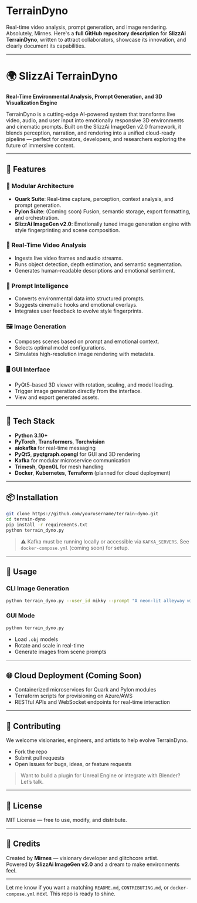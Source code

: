 # TerrainDyno
Real-time video analysis, prompt generation, and image rendering.
Absolutely, Mirnes. Here's a **full GitHub repository description** for **SlizzAi TerrainDyno**, written to attract collaborators, showcase its innovation, and clearly document its capabilities.

---

# 🌍 SlizzAi TerrainDyno

**Real-Time Environmental Analysis, Prompt Generation, and 3D Visualization Engine**

TerrainDyno is a cutting-edge AI-powered system that transforms live video, audio, and user input into emotionally responsive 3D environments and cinematic prompts. Built on the SlizzAi ImageGen v2.0 framework, it blends perception, narration, and rendering into a unified cloud-ready pipeline — perfect for creators, developers, and researchers exploring the future of immersive content.

---

## 🚀 Features

### 🔧 Modular Architecture
- **Quark Suite**: Real-time capture, perception, context analysis, and prompt generation.
- **Pylon Suite**: (Coming soon) Fusion, semantic storage, export formatting, and orchestration.
- **SlizzAi ImageGen v2.0**: Emotionally tuned image generation engine with style fingerprinting and scene composition.

### 🎥 Real-Time Video Analysis
- Ingests live video frames and audio streams.
- Runs object detection, depth estimation, and semantic segmentation.
- Generates human-readable descriptions and emotional sentiment.

### 🧠 Prompt Intelligence
- Converts environmental data into structured prompts.
- Suggests cinematic hooks and emotional overlays.
- Integrates user feedback to evolve style fingerprints.

### 🖼️ Image Generation
- Composes scenes based on prompt and emotional context.
- Selects optimal model configurations.
- Simulates high-resolution image rendering with metadata.

### 🖥️ GUI Interface
- PyQt5-based 3D viewer with rotation, scaling, and model loading.
- Trigger image generation directly from the interface.
- View and export generated assets.

---

## 🧱 Tech Stack

- **Python 3.10+**
- **PyTorch**, **Transformers**, **Torchvision**
- **aiokafka** for real-time messaging
- **PyQt5**, **pyqtgraph.opengl** for GUI and 3D rendering
- **Kafka** for modular microservice communication
- **Trimesh**, **OpenGL** for mesh handling
- **Docker**, **Kubernetes**, **Terraform** (planned for cloud deployment)

---

## 📦 Installation

```bash
git clone https://github.com/yourusername/terrain-dyno.git
cd terrain-dyno
pip install -r requirements.txt
python terrain_dyno.py
```

> ⚠️ Kafka must be running locally or accessible via `KAFKA_SERVERS`. See `docker-compose.yml` (coming soon) for setup.

---

## 🧪 Usage

### CLI Image Generation

```bash
python terrain_dyno.py --user_id mikky --prompt "A neon-lit alleyway with glitching shadows" --feedback "Add more emotional depth"
```

### GUI Mode

```bash
python terrain_dyno.py
```

- Load `.obj` models
- Rotate and scale in real-time
- Generate images from scene prompts

---

## 🌐 Cloud Deployment (Coming Soon)

- Containerized microservices for Quark and Pylon modules
- Terraform scripts for provisioning on Azure/AWS
- RESTful APIs and WebSocket endpoints for real-time interaction

---

## 🤝 Contributing

We welcome visionaries, engineers, and artists to help evolve TerrainDyno.

- Fork the repo
- Submit pull requests
- Open issues for bugs, ideas, or feature requests

> Want to build a plugin for Unreal Engine or integrate with Blender? Let’s talk.

---

## 📄 License

MIT License — free to use, modify, and distribute.

---

## 🧠 Credits

Created by **Mirnes** — visionary developer and glitchcore artist.  
Powered by **SlizzAi ImageGen v2.0** and a dream to make environments feel.

---

Let me know if you want a matching `README.md`, `CONTRIBUTING.md`, or `docker-compose.yml` next. This repo is ready to shine.
